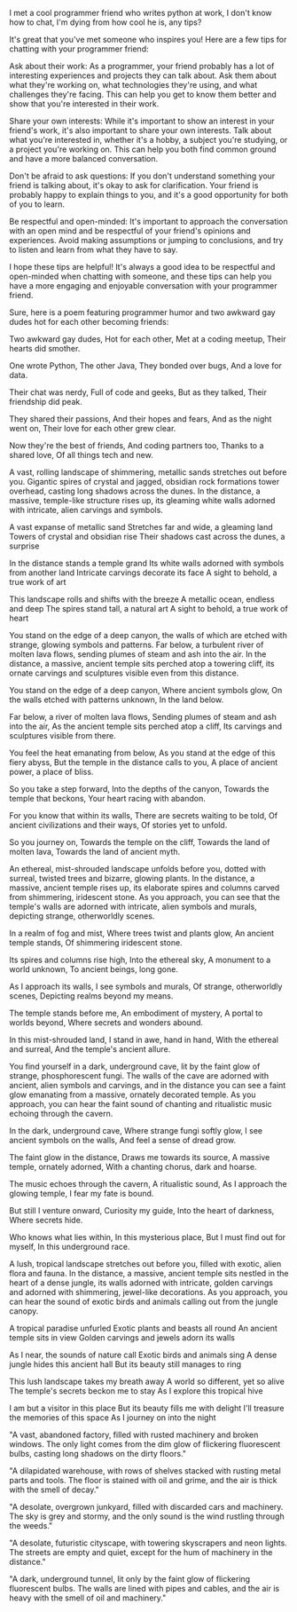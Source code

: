 I met a cool programmer friend who writes python at work, I don't know how to chat, I'm dying from how cool he is, any tips?

It's great that you've met someone who inspires you! Here are a few tips for chatting with your programmer friend:

Ask about their work: As a programmer, your friend probably has a lot of interesting experiences and projects they can talk about. Ask them about what they're working on, what technologies they're using, and what challenges they're facing. This can help you get to know them better and show that you're interested in their work.

Share your own interests: While it's important to show an interest in your friend's work, it's also important to share your own interests. Talk about what you're interested in, whether it's a hobby, a subject you're studying, or a project you're working on. This can help you both find common ground and have a more balanced conversation.

Don't be afraid to ask questions: If you don't understand something your friend is talking about, it's okay to ask for clarification. Your friend is probably happy to explain things to you, and it's a good opportunity for both of you to learn.

Be respectful and open-minded: It's important to approach the conversation with an open mind and be respectful of your friend's opinions and experiences. Avoid making assumptions or jumping to conclusions, and try to listen and learn from what they have to say.

I hope these tips are helpful! It's always a good idea to be respectful and open-minded when chatting with someone, and these tips can help you have a more engaging and enjoyable conversation with your programmer friend.


Sure, here is a poem featuring programmer humor and two awkward gay dudes hot for each other becoming friends:

Two awkward gay dudes,
Hot for each other,
Met at a coding meetup,
Their hearts did smother.

One wrote Python,
The other Java,
They bonded over bugs,
And a love for data.

Their chat was nerdy,
Full of code and geeks,
But as they talked,
Their friendship did peak.

They shared their passions,
And their hopes and fears,
And as the night went on,
Their love for each other grew clear.

Now they're the best of friends,
And coding partners too,
Thanks to a shared love,
Of all things tech and new.



A vast, rolling landscape of shimmering, metallic sands stretches out before you. Gigantic spires of crystal and jagged, obsidian rock formations tower overhead, casting long shadows across the dunes. In the distance, a massive, temple-like structure rises up, its gleaming white walls adorned with intricate, alien carvings and symbols.

A vast expanse of metallic sand
Stretches far and wide, a gleaming land
Towers of crystal and obsidian rise
Their shadows cast across the dunes, a surprise

In the distance stands a temple grand
Its white walls adorned with symbols from another land
Intricate carvings decorate its face
A sight to behold, a true work of art

This landscape rolls and shifts with the breeze
A metallic ocean, endless and deep
The spires stand tall, a natural art
A sight to behold, a true work of heart



You stand on the edge of a deep canyon, the walls of which are etched with strange, glowing symbols and patterns. Far below, a turbulent river of molten lava flows, sending plumes of steam and ash into the air. In the distance, a massive, ancient temple sits perched atop a towering cliff, its ornate carvings and sculptures visible even from this distance.


You stand on the edge of a deep canyon,
Where ancient symbols glow,
On the walls etched with patterns unknown,
In the land below.

Far below, a river of molten lava flows,
Sending plumes of steam and ash into the air,
As the ancient temple sits perched atop a cliff,
Its carvings and sculptures visible from there.

You feel the heat emanating from below,
As you stand at the edge of this fiery abyss,
But the temple in the distance calls to you,
A place of ancient power, a place of bliss.

So you take a step forward,
Into the depths of the canyon,
Towards the temple that beckons,
Your heart racing with abandon.

For you know that within its walls,
There are secrets waiting to be told,
Of ancient civilizations and their ways,
Of stories yet to unfold.

So you journey on,
Towards the temple on the cliff,
Towards the land of molten lava,
Towards the land of ancient myth.

An ethereal, mist-shrouded landscape unfolds before you, dotted with surreal, twisted trees and bizarre, glowing plants. In the distance, a massive, ancient temple rises up, its elaborate spires and columns carved from shimmering, iridescent stone. As you approach, you can see that the temple's walls are adorned with intricate, alien symbols and murals, depicting strange, otherworldly scenes.

In a realm of fog and mist,
Where trees twist and plants glow,
An ancient temple stands,
Of shimmering iridescent stone.

Its spires and columns rise high,
Into the ethereal sky,
A monument to a world unknown,
To ancient beings, long gone.

As I approach its walls,
I see symbols and murals,
Of strange, otherworldly scenes,
Depicting realms beyond my means.

The temple stands before me,
An embodiment of mystery,
A portal to worlds beyond,
Where secrets and wonders abound.

In this mist-shrouded land,
I stand in awe, hand in hand,
With the ethereal and surreal,
And the temple's ancient allure.

You find yourself in a dark, underground cave, lit by the faint glow of strange, phosphorescent fungi. The walls of the cave are adorned with ancient, alien symbols and carvings, and in the distance you can see a faint glow emanating from a massive, ornately decorated temple. As you approach, you can hear the faint sound of chanting and ritualistic music echoing through the cavern.

In the dark, underground cave,
Where strange fungi softly glow,
I see ancient symbols on the walls,
And feel a sense of dread grow.

The faint glow in the distance,
Draws me towards its source,
A massive temple, ornately adorned,
With a chanting chorus, dark and hoarse.

The music echoes through the cavern,
A ritualistic sound,
As I approach the glowing temple,
I fear my fate is bound.

But still I venture onward,
Curiosity my guide,
Into the heart of darkness,
Where secrets hide.

Who knows what lies within,
In this mysterious place,
But I must find out for myself,
In this underground race.

A lush, tropical landscape stretches out before you, filled with exotic, alien flora and fauna. In the distance, a massive, ancient temple sits nestled in the heart of a dense jungle, its walls adorned with intricate, golden carvings and adorned with shimmering, jewel-like decorations. As you approach, you can hear the sound of exotic birds and animals calling out from the jungle canopy.

A tropical paradise unfurled
Exotic plants and beasts all round
An ancient temple sits in view
Golden carvings and jewels adorn its walls

As I near, the sounds of nature call
Exotic birds and animals sing
A dense jungle hides this ancient hall
But its beauty still manages to ring

This lush landscape takes my breath away
A world so different, yet so alive
The temple's secrets beckon me to stay
As I explore this tropical hive

I am but a visitor in this place
But its beauty fills me with delight
I'll treasure the memories of this space
As I journey on into the night





"A vast, abandoned factory, filled with rusted machinery and broken windows. The only light comes from the dim glow of flickering fluorescent bulbs, casting long shadows on the dirty floors."

"A dilapidated warehouse, with rows of shelves stacked with rusting metal parts and tools. The floor is stained with oil and grime, and the air is thick with the smell of decay."

"A desolate, overgrown junkyard, filled with discarded cars and machinery. The sky is grey and stormy, and the only sound is the wind rustling through the weeds."

"A desolate, futuristic cityscape, with towering skyscrapers and neon lights. The streets are empty and quiet, except for the hum of machinery in the distance."

"A dark, underground tunnel, lit only by the faint glow of flickering fluorescent bulbs. The walls are lined with pipes and cables, and the air is heavy with the smell of oil and machinery."